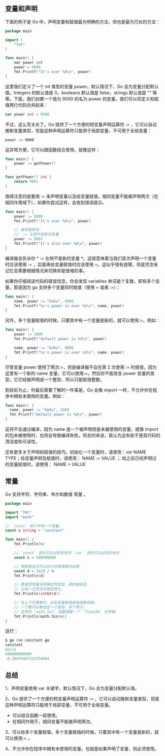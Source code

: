 

## 变量和声明

下面的例子是 Go 中，声明变量和赋值最为明确的方法，但也是最为冗长的方法：

```go
package main

import (
    "fmt"
)

func main() {
    var power int
    power = 9000
    fmt.Printf("It's over %d\n", power)
}
```

这里我们定义了一个 int 类型的变量 power。默认情况下，Go 会为变量分配默认值。Integers 的默认值是 0，booleans 默认值是 false，strings 默认值是 "" 等等。下面，我们创建一个值为 9000 的名为 power 的变量。我们可以将定义和赋值两行代码合并起来：

```go
var power int = 9000
```

不过，这么写太长了。Go 提供了一个方便的短变量声明运算符 := ，它可以自动推断变量类型，但是这种声明运算符只能用于局部变量，不可用于全局变量：

    power := 9000

这非常方便，它可以跟函数结合使用，就像这样：

```go
func main() {
    power := getPower()
}

func getPower() int {
    return 9001
}
```

值得注意的是要用 := 来声明变量以及给变量赋值。相同变量不能被声明两次（在相同作用域下），如果你尝试这样，会收到错误提示。

```go
func main() {
    power := 9000
    fmt.Printf("It's over %d\n", power)

    // 编译器错误：
    //  := 左侧不是新的变量
    power := 9001
    fmt.Printf("It's also over %d\n", power)
}
```

编译器会告诉你 * := 左侧不是新的变量 *。这就意味着当我们首次声明一个变量时应该使用 := ，后面再给变量赋值时应该使用 =。这似乎很有道理，但是凭空来记忆且需要根据情况来切换却是很难的事。


如果你仔细阅读代码的错误信息，你会发现 variables 单词是个复数，即有多个变量，那是因为 go 支持多个变量同时赋值（使用 = 或者 :=）：

```go
func main() {
    name, power := "Goku", 9000
    fmt.Printf("%s's power is over %d\n", name, power)
}
```

另外，多个变量赋值的时候，只要其中有一个变量是新的，就可以使用:=。例如：

```go
func main() {
    power := 1000
    fmt.Printf("default power is %d\n", power)

    name, power := "Goku", 9000
    fmt.Printf("%s's power is over %d\n", name, power)
}
```

尽管变量 power 使用了两次:=，但是编译器不会在第 2 次使用 := 时报错，因为这里有一个新的 name 变量，它可以使用:=。然后你不能改变 power 变量的类型，它已经被声明成一个整型，所以只能赋值整数。


到目前为止，你最后需要了解的一件事是，Go 会像 import 一样，不允许你在程序中拥有未使用的变量。例如：

```go
func main() {
  name, power := "Goku", 1000
  fmt.Printf("default power is %d\n", power)
}
```

这将不会通过编译，因为 name 是一个被声明但是未被使用的变量，就像 import 的包未被使用时，也将会导致编译失败，但总的来说，我认为这有助于提高代码的清洁度和可读性。


还有更多关于声明和赋值的技巧。初始化一个变量时，请使用：var NAME TYPE；给变量声明及赋值时，请使用： NAME := VALUE ； 给之前已经声明过的变量赋值时，请使用： NAME = VALUE 

## 常量

Go 支持字符、字符串、布尔和数值 常量 。

```go
package main

import "fmt"
import "math"

// `const` 用于声明一个常量。
const s string = "constant"

func main() {
    fmt.Println(s)

    // `const` 语句可以出现在任何 `var` 语句可以出现的地方
    const n = 500000000

    // 常数表达式可以执行任意精度的运算
    const d = 3e20 / n
    fmt.Println(d)

    // 数值型常量没有确定的类型，直到被给定，
    // 比如一次显式的类型转化。
    fmt.Println(int64(d))

    // 当上下文需要时，比如变量赋值或者函数调用，
    // 一个数可以被给定一个类型。举个例子，
    // 这里的 `math.Sin` 函数需要一个 `float64` 的参数。
    fmt.Println(math.Sin(n))
}
```

运行：

```go
$ go run constant.go
constant
6e+11
600000000000
-0.28470407323754404
```



## 总结

1、声明变量使用 var 关键字，默认情况下，Go 会为变量分配默认值。


2、Go 提供了一个方便的短变量声明运算符 := ，它可以自动推断变量类型，但是这种声明运算符只能用于局部变量，不可用于全局变量。

- 可以结合函数一起使用。
- 在相同作用于，相同变量不能被声明两次。

3、可以给多个变量赋值。多个变量赋值的时候，只要其中有一个变量是新的，就可以使用:= 。


4、不允许你在程序中拥有未使用的变量。也就是如果声明了变量，则必须使用。
